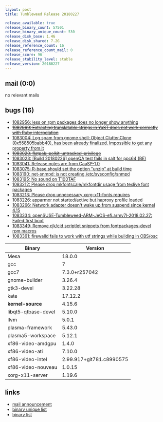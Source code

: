 ```yaml
---
layout: post
title: Tumbleweed Release 20180227

release_available: true
release_binary_count: 57501
release_binary_unique_count: 530
release_disk_base: 1.4G
release_disk_shared: 7.2G
release_reference_count: 16
release_reference_count_mail: 0
release_score: 96
release_stability_level: stable
release_version: 20180227
---
```


## mail (0:0)

no relevant mails

## bugs (16)

<!--more-->

- [1082956: less on rpm packages does no longer show anything](https://bugzilla.opensuse.org/show_bug.cgi?id=1082956)
- ~~[1082969: Extracting translatable strings in YaST does not work correctly with Ruby interpolation](https://bugzilla.opensuse.org/show_bug.cgi?id=1082969)~~
- [1083004: Log spam from gnome shell: Object Clutter.Clone (0x558505babb40), has been already finalized. Impossible to get any property from it](https://bugzilla.opensuse.org/show_bug.cgi?id=1083004)
- ~~[1083020: flatpak: polkit-untracked-privilege](https://bugzilla.opensuse.org/show_bug.cgi?id=1083020)~~
- [1083023: [Build 20180226] openQA test fails in salt  for ppc64 (BE)](https://bugzilla.opensuse.org/show_bug.cgi?id=1083023)
- [1083041: Release notes are from CaaSP-1.0](https://bugzilla.opensuse.org/show_bug.cgi?id=1083041)
- [1083075: R-base should set the option "unzip" at build time](https://bugzilla.opensuse.org/show_bug.cgi?id=1083075)
- [1083190: net-snmpd: is not creating /etc/sysconfig/snmpd](https://bugzilla.opensuse.org/show_bug.cgi?id=1083190)
- [1083195: No sound on T100TAF](https://bugzilla.opensuse.org/show_bug.cgi?id=1083195)
- [1083212: Please drop mkfontscale/mkfontdir usage from texlive font packages](https://bugzilla.opensuse.org/show_bug.cgi?id=1083212)
- [1083213: Please drop unnecessary xorg-x11-fonts requires](https://bugzilla.opensuse.org/show_bug.cgi?id=1083213)
- [1083226: apparmor not started/active but haproxy profile loaded](https://bugzilla.opensuse.org/show_bug.cgi?id=1083226)
- [1083266: Network adapter doesn't wake up from suspend since kernel 4.15](https://bugzilla.opensuse.org/show_bug.cgi?id=1083266)
- [1083334: openSUSE-Tumbleweed-ARM-JeOS-efi.armv7l-2018.02.27: Failed first boot](https://bugzilla.opensuse.org/show_bug.cgi?id=1083334)
- [1083349: Remove cjk/cid scriptlet snippets from fontpackages-devel rpm macros](https://bugzilla.opensuse.org/show_bug.cgi?id=1083349)
- [1083361: firewalld fails to work with utf strings while building in OBS/osc](https://bugzilla.opensuse.org/show_bug.cgi?id=1083361)

Binary | Version
--- | ---
Mesa | 18.0.0
gcc | 7
gcc7 | 7.3.0+r257042
gnome-builder | 3.26.4
gtk3-devel | 3.22.28
kate | 17.12.2
**kernel-source** | 4.15.6
libqt5-qtbase-devel | 5.10.0
llvm | 5.0.1
plasma-framework | 5.43.0
plasma5-workspace | 5.12.1
xf86-video-amdgpu | 1.4.0
xf86-video-ati | 7.10.0
xf86-video-intel | 2.99.917+git781.c8990575
xf86-video-nouveau | 1.0.15
xorg-x11-server | 1.19.6

## links

- [mail announcement](https://lists.opensuse.org/opensuse-factory/2018-03/msg00003.html)
- [binary unique list](http://download.tumbleweed.boombatower.com/20180227/rpm.unique.list)
- [binary list](http://download.tumbleweed.boombatower.com/20180227/rpm.list)
